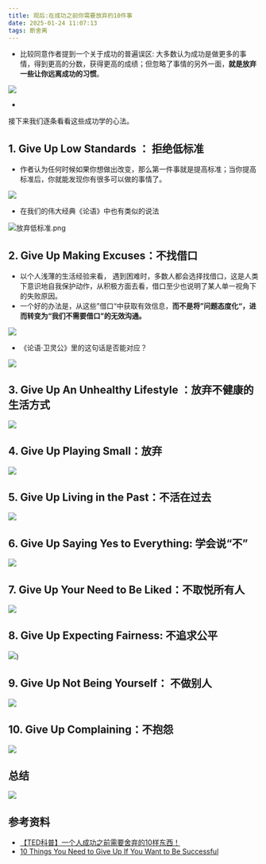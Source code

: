 ```yaml
---
title: 观后:在成功之前你需要放弃的10件事
date: 2025-01-24 11:07:13
tags: 断舍离	
---
```


- 比较同意作者提到一个关于成功的普遍误区: 大多数认为成功是做更多的事情，得到更高的分数，获得更高的成绩；但忽略了事情的另外一面，**就是放弃一些让你远离成功的习惯**。

![](https://foruda.gitee.com/images/1737710364377892626/9e0758fc_7410562.png)

- 



接下来我们逐条看看这些成功学的心法。

## 1. Give Up Low Standards ： 拒绝低标准 

- 作者认为任何时候如果你想做出改变，那么第一件事就是提高标准；当你提高标准后，你就能发现你有很多可以做的事情了。

![](https://foruda.gitee.com/images/1737710390751472447/e601f51d_7410562.png)



- 在我们的伟大经典《论语》中也有类似的说法

![放弃低标准.png](https://foruda.gitee.com/images/1737710756371221982/c3623899_7410562.jpeg)



## 2. Give Up Making Excuses：不找借口

- 以个人浅薄的生活经验来看， 遇到困难时，多数人都会选择找借口，这是人类下意识地自我保护动作，从积极方面去看，借口至少也说明了某人单一视角下的失败原因。
- 一个好的办法是，从这些”借口“中获取有效信息，**而不是将”问题态度化“，进而转变为“我们不需要借口”的无效沟通。**

![](https://foruda.gitee.com/images/1737710451825613685/efb63e38_7410562.png)

- 《论语·卫灵公》里的这句话是否能对应？

![](https://foruda.gitee.com/images/1737710804612252049/d9f1ba60_7410562.jpeg)

## 3. Give Up An Unhealthy Lifestyle ：放弃不健康的生活方式

![](https://foruda.gitee.com/images/1737710468289551507/07fb9634_7410562.png)

## 4. Give Up Playing Small：放弃

![](https://foruda.gitee.com/images/1737710493781453479/cef3eb01_7410562.png)

## 5. Give Up Living in the Past：不活在过去

![](https://foruda.gitee.com/images/1737711413027098921/8752ce6c_7410562.png)

##  6. Give Up Saying Yes to Everything:  学会说“不”

![](https://foruda.gitee.com/images/1737711468577207568/3ef8fe05_7410562.png)

##  7. Give Up Your Need to Be Liked：不取悦所有人

![](https://foruda.gitee.com/images/1737710634608779056/ce0fa74e_7410562.png)

##  8. Give Up Expecting Fairness: 不追求公平

![](https://foruda.gitee.com/images/1737710653329687941/6516a851_7410562.png))

##  9. Give Up Not Being Yourself： 不做别人

![](https://foruda.gitee.com/images/1737710677798779468/eca7288b_7410562.png)

##  10. Give Up Complaining：不抱怨

![](https://foruda.gitee.com/images/1737710697396493528/33bf5279_7410562.png)



## 总结

![](https://foruda.gitee.com/images/1737710714669164942/94a6fdee_7410562.png)



## 参考资料

- [【TED科普】一个人成功之前需要舍弃的10样东西！](https://www.bilibili.com/video/BV17H4y1A7zN?spm_id_from=333.1245.0.0)
- [10 Things You Need to Give Up If You Want to Be Successful](https://www.youtube.com/watch?v=-Jwf9hbXyUQ)

